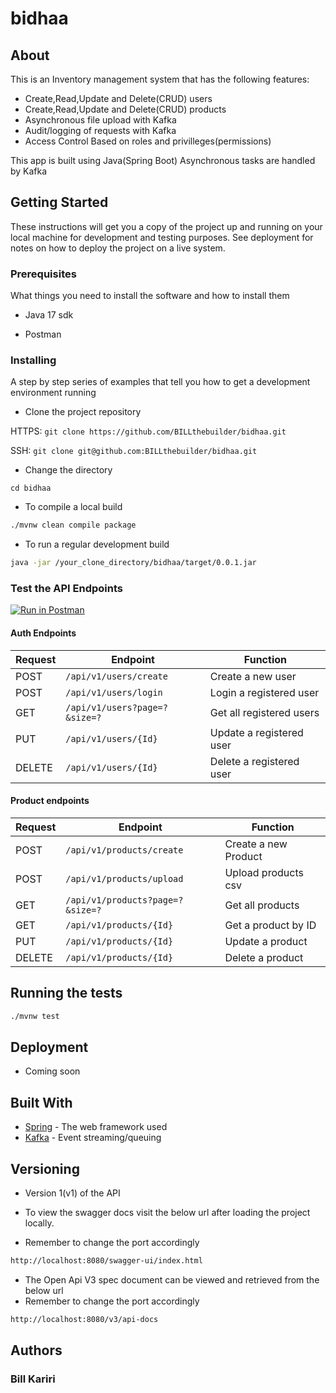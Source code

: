 # bidhaa

[//]: # ([![bidhaa app]&#40;https://github.com/BILLthebuilder/bidhaa/actions/workflows/aws.yml/badge.svg&#41;]&#40;https://github.com/BILLthebuilder/bidhaa/actions/workflows/aws.yml&#41;)
## About

This is an Inventory management system that has the following features:

- Create,Read,Update and Delete(CRUD) users
- Create,Read,Update and Delete(CRUD) products
- Asynchronous file upload with Kafka
- Audit/logging of requests with Kafka
- Access Control Based on roles and privilleges(permissions)

This app is built using Java(Spring Boot)
Asynchronous tasks are handled by Kafka


## Getting Started

These instructions will get you a copy of the project up and running on your local machine for development and testing purposes. See deployment for notes on how to deploy the project on a live system.

### Prerequisites

What things you need to install the software and how to install them

- Java 17 sdk

- Postman

### Installing

A step by step series of examples that tell you how to get a development environment running

- Clone the project repository


HTTPS: `git clone https://github.com/BILLthebuilder/bidhaa.git`

SSH: `git clone git@github.com:BILLthebuilder/bidhaa.git`

- Change the directory

`cd bidhaa`

- To compile a local build

```bash
./mvnw clean compile package
```

- To run a regular development build

```bash
java -jar /your_clone_directory/bidhaa/target/0.0.1.jar
```

### Test the API Endpoints

[![Run in Postman](https://run.pstmn.io/button.svg)](https://app.getpostman.com/run-collection/5176138-5f9442bb-8256-4171-90d9-e03d8ec3457b?action=collection%2Ffork&source=rip_markdown&collection-url=entityId%3D5176138-5f9442bb-8256-4171-90d9-e03d8ec3457b%26entityType%3Dcollection%26workspaceId%3Df99137e8-f0b4-4850-8b9e-2fa166538946)

#### Auth Endpoints

| Request | Endpoint                      | Function                  |
|---------|-------------------------------|---------------------------|
| POST    | `/api/v1/users/create`        | Create a new user         |
| POST    | `/api/v1/users/login`         | Login a registered user   |
| GET     | `/api/v1/users?page=?&size=?` | Get  all registered users |
| PUT     | `/api/v1/users/{Id}`          | Update a registered user  |
| DELETE  | `/api/v1/users/{Id}`          | Delete a registered user  |

#### Product endpoints


| Request | Endpoint                         | Function             |
|---------|----------------------------------|----------------------|
| POST    | `/api/v1/products/create`        | Create a new Product |
| POST    | `/api/v1/products/upload`        | Upload products csv  |
| GET     | `/api/v1/products?page=?&size=?` | Get all products     |
| GET     | `/api/v1/products/{Id}`          | Get a product by ID  |
| PUT     | `/api/v1/products/{Id}`          | Update a product     |
| DELETE  | `/api/v1/products/{Id}`          | Delete a product     |



## Running the tests

```bash
./mvnw test
```

## Deployment

- Coming soon
## Built With

- [Spring](https://spring.io) - The web framework used
- [Kafka](https://kafka.apache.org) - Event streaming/queuing 

## Versioning

- Version 1(v1) of the API

- To view the swagger docs visit the below url after loading the project locally.
- Remember to change the port accordingly

```bash
http://localhost:8080/swagger-ui/index.html
```
- The Open Api V3 spec document can be viewed and retrieved from the below url
- Remember to change the port accordingly
```bash
http://localhost:8080/v3/api-docs
```
## Authors

### Bill Kariri
